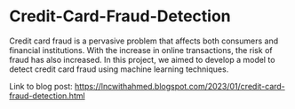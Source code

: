 # Credit-Card-Fraud-Detection
Credit card fraud is a pervasive problem that affects both consumers and financial institutions. With the increase in online transactions, the risk of fraud has also increased. In this project, we aimed to develop a model to detect credit card fraud using machine learning techniques.

Link to blog post: https://lncwithahmed.blogspot.com/2023/01/credit-card-fraud-detection.html
